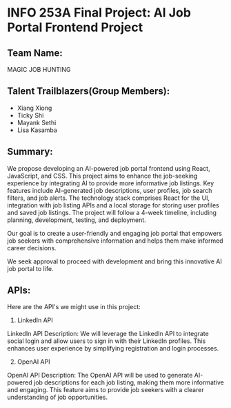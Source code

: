 # INFO 253A Final Project: AI Job Portal Frontend Project

## Team Name: 
MAGIC JOB HUNTING

## Talent Trailblazers(Group Members): 
* Xiang Xiong
* Ticky Shi
* Mayank Sethi
* Lisa Kasamba

## Summary: 

We propose developing an AI-powered job portal frontend using React, JavaScript, and CSS. This project aims to enhance the job-seeking experience by integrating AI to provide more informative job listings. Key features include AI-generated job descriptions, user profiles, job search filters, and job alerts. The technology stack comprises React for the UI, integration with job listing APIs and a local storage for storing user profiles and saved job listings. The project will follow a 4-week timeline, including planning, development, testing, and deployment.

Our goal is to create a user-friendly and engaging job portal that empowers job seekers with comprehensive information and helps them make informed career decisions.

We seek approval to proceed with development and bring this innovative AI job portal to life.

## APIs:
Here are the API's we might use in this project:

1. LinkedIn API

LinkedIn API Description: We will leverage the LinkedIn API to integrate social login and allow users to sign in with their LinkedIn profiles. This enhances user experience by simplifying registration and login processes.

2. OpenAI API

OpenAI API Description: The OpenAI API will be used to generate AI-powered job descriptions for each job listing, making them more informative and engaging. This feature aims to provide job seekers with a clearer understanding of job opportunities.
